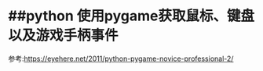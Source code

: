 ##python 使用pygame获取鼠标、键盘以及游戏手柄事件
=======

参考:https://eyehere.net/2011/python-pygame-novice-professional-2/
